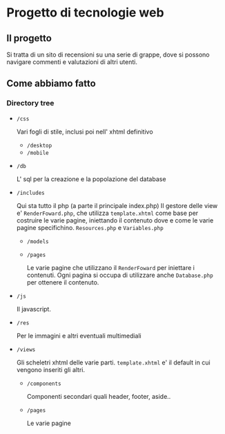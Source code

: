# Progetto di tecnologie web

## Il progetto
Si tratta di un sito di recensioni su una serie di grappe,
dove si possono navigare commenti e valutazioni di altri
utenti.

## Come abbiamo fatto
### Directory tree
* `/css`

  Vari fogli di stile, inclusi poi nell' xhtml definitivo

  * `/desktop`
  * `/mobile`

* `/db`

  L' sql per la creazione e la popolazione del database

* `/includes`

  Qui sta tutto il php (a parte il principale index.php)
  Il gestore delle view e' `RenderFoward.php`, che utilizza
  `template.xhtml` come base per costruire le varie pagine,
  iniettando il contenuto dove e come le varie pagine
  specifichino.
  `Resources.php` e `Variables.php`

  * `/models`

  * `/pages`

    Le varie pagine che utilizzano il `RenderFoward` per
    iniettare i contenuti. Ogni pagina si occupa di
    utilizzare anche `Database.php` per ottenere il  contenuto.

* `/js`

  Il javascript.

* `/res`

  Per le immagini e altri eventuali multimediali

* `/views`

  Gli scheletri xhtml delle varie parti. `template.xhtml`
  e' il default in cui vengono inseriti gli altri.

  * `/components`

    Componenti secondari quali header, footer, aside..

  * `/pages`

    Le varie pagine
